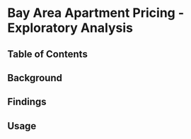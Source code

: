 # Bay Area Apartment Pricing - Exploratory Analysis

## Table of Contents

## Background

## Findings

## Usage
